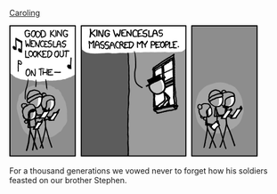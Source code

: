 [Caroling](https://xkcd.com/959)

![Caroling](./random_comic.png)

For a thousand generations we vowed never to forget how his soldiers feasted on our brother Stephen.


